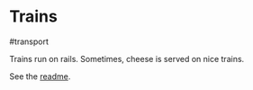 # Trains

#transport

Trains run on rails. Sometimes, cheese is served on nice trains.

See the [readme](readme.md).
